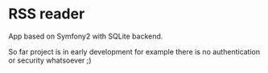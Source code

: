 RSS reader
========================

App based on Symfony2 with SQLite backend.

So far project is in early development for example there is no authentication or security whatsoever ;)
